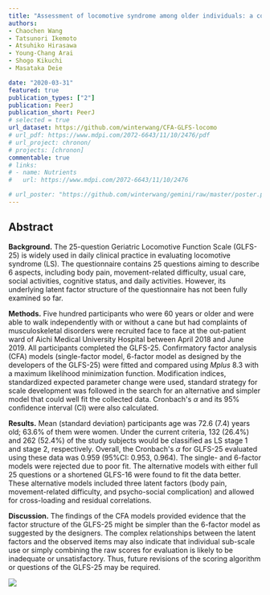 ```yaml
---
title: "Assessment of locomotive syndrome among older individuals: a confirmatory factor analysis of the 25-question Geriatric Locomotive Function Scale"
authors: 
- Chaochen Wang
- Tatsunori Ikemoto
- Atsuhiko Hirasawa
- Young-Chang Arai
- Shogo Kikuchi
- Masataka Deie

date: "2020-03-31"
featured: true
publication_types: ["2"]
publication: PeerJ
publication_short: PeerJ
# selected = true
url_dataset: https://github.com/winterwang/CFA-GLFS-locomo
# url_pdf: https://www.mdpi.com/2072-6643/11/10/2476/pdf
# url_project: chronon/
# projects: [chronon]
commentable: true
# links:
# - name: Nutrients
#   url: https://www.mdpi.com/2072-6643/11/10/2476

# url_poster: "https://github.com/winterwang/gemini/raw/master/poster.pdf"
---
```



## Abstract

**Background.** The 25-question Geriatric Locomotive Function Scale (GLFS-25) is widely used in daily clinical practice in evaluating locomotive syndrome (LS). The questionnaire contains 25 questions aiming to describe 6 aspects, including body pain, movement-related difficulty, usual care, social activities, cognitive status, and daily activities. However, its underlying latent factor structure of the questionnaire has not been fully examined so far. 

**Methods.** Five hundred participants who were 60 years or older and were able to walk independently with or without a cane but had complaints of musculoskeletal disorders were recruited face to face at the out-patient ward of Aichi Medical University Hospital between April 2018 and June 2019. All participants completed the GLFS-25. Confirmatory factor analysis (CFA) models (single-factor model, 6-factor model as designed by the developers of the GLFS-25) were fitted and compared using _Mplus_ 8.3 with a maximum likelihood minimization function. Modification indices, standardized expected parameter change were used, standard strategy for scale development was followed in the search for an alternative and simpler model that could well fit the collected data. Cronbach's $\alpha$ and its 95% confidence interval (CI) were also calculated. 

**Results.** Mean (standard deviation) participants age was 72.6 (7.4) years old; 63.6% of them were women. Under the current criteria, 132 (26.4%) and 262 (52.4%) of the study subjects would be classified as LS stage 1 and stage 2, respectively. Overall, the Cronbach's $\alpha$ for GLFS-25 evaluated using these data was 0.959 (95%CI: 0.953, 0.964). The single- and 6-factor models were rejected due to poor fit. The alternative models with either full 25 questions or a shortened GLFS-16 were found to fit the data better. These alternative models included three latent factors (body pain, movement-related difficulty, and psycho-social complication) and allowed for cross-loading and residual correlations.

**Discussion.**  The findings of the CFA models provided evidence that the factor structure of the GLFS-25 might be simpler than the 6-factor model as suggested by the designers. The complex relationships between the latent factors and the observed items may also indicate that individual sub-scale use or simply combining the raw scores for evaluation is likely to be inadequate or unsatisfactory. Thus, future revisions of the scoring algorithm or questions of the GLFS-25 may be required.


![](/img/Model1.png)
